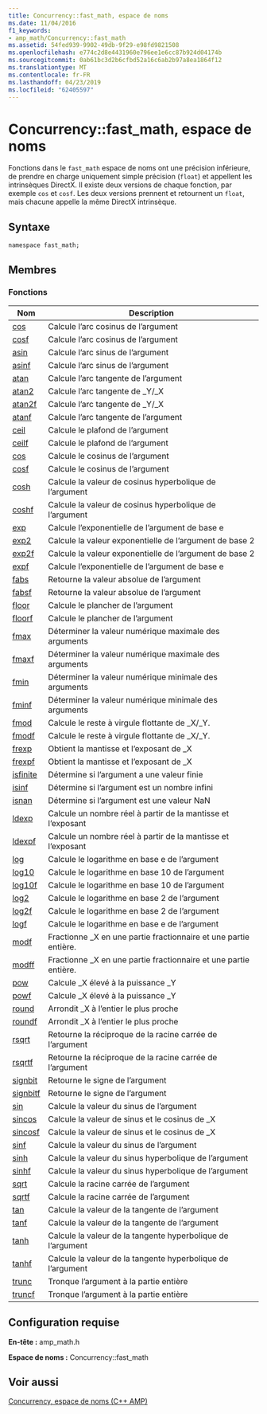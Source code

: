 ```yaml
---
title: Concurrency::fast_math, espace de noms
ms.date: 11/04/2016
f1_keywords:
- amp_math/Concurrency::fast_math
ms.assetid: 54fed939-9902-49db-9f29-e98fd9821508
ms.openlocfilehash: e774c2d8e4431960e796ee1e6cc87b924d04174b
ms.sourcegitcommit: 0ab61bc3d2b6cfbd52a16c6ab2b97a8ea1864f12
ms.translationtype: MT
ms.contentlocale: fr-FR
ms.lasthandoff: 04/23/2019
ms.locfileid: "62405597"
---
```

# <a name="concurrencyfastmath-namespace"></a>Concurrency::fast_math, espace de noms

Fonctions dans le `fast_math` espace de noms ont une précision inférieure, de prendre en charge uniquement simple précision (`float`) et appellent les intrinsèques DirectX. Il existe deux versions de chaque fonction, par exemple `cos` et `cosf`. Les deux versions prennent et retournent un `float`, mais chacune appelle la même DirectX intrinsèque.

## <a name="syntax"></a>Syntaxe

```
namespace fast_math;
```

## <a name="members"></a>Membres

### <a name="functions"></a>Fonctions

|Nom|Description|
|----------|-----------------|
|[cos](concurrency-fast-math-namespace-functions.md#cos)|Calcule l’arc cosinus de l’argument|
|[cosf](concurrency-fast-math-namespace-functions.md#cosf)|Calcule l’arc cosinus de l’argument|
|[asin](concurrency-fast-math-namespace-functions.md#asin)|Calcule l’arc sinus de l’argument|
|[asinf](concurrency-fast-math-namespace-functions.md#asinf)|Calcule l’arc sinus de l’argument|
|[atan](concurrency-fast-math-namespace-functions.md#atan)|Calcule l’arc tangente de l’argument|
|[atan2](concurrency-fast-math-namespace-functions.md#atan2)|Calcule l’arc tangente de _Y/_X|
|[atan2f](concurrency-fast-math-namespace-functions.md#atan2f)|Calcule l’arc tangente de _Y/_X|
|[atanf](concurrency-fast-math-namespace-functions.md#atanf)|Calcule l’arc tangente de l’argument|
|[ceil](concurrency-fast-math-namespace-functions.md#ceil)|Calcule le plafond de l’argument|
|[ceilf](concurrency-fast-math-namespace-functions.md#ceilf)|Calcule le plafond de l’argument|
|[cos](concurrency-fast-math-namespace-functions.md#cos)|Calcule le cosinus de l’argument|
|[cosf](concurrency-fast-math-namespace-functions.md#cosf)|Calcule le cosinus de l’argument|
|[cosh](concurrency-fast-math-namespace-functions.md#cosh)|Calcule la valeur de cosinus hyperbolique de l’argument|
|[coshf](concurrency-fast-math-namespace-functions.md#coshf)|Calcule la valeur de cosinus hyperbolique de l’argument|
|[exp](concurrency-fast-math-namespace-functions.md#exp)|Calcule l’exponentielle de l’argument de base e|
|[exp2](concurrency-fast-math-namespace-functions.md#exp2)|Calcule la valeur exponentielle de l’argument de base 2|
|[exp2f](concurrency-fast-math-namespace-functions.md#exp2f)|Calcule la valeur exponentielle de l’argument de base 2|
|[expf](concurrency-fast-math-namespace-functions.md#expf)|Calcule l’exponentielle de l’argument de base e|
|[fabs](concurrency-fast-math-namespace-functions.md#fabs)|Retourne la valeur absolue de l’argument|
|[fabsf](concurrency-fast-math-namespace-functions.md#fabsf)|Retourne la valeur absolue de l’argument|
|[floor](concurrency-fast-math-namespace-functions.md#floor)|Calcule le plancher de l’argument|
|[floorf](concurrency-fast-math-namespace-functions.md#floorf)|Calcule le plancher de l’argument|
|[fmax](concurrency-fast-math-namespace-functions.md#fmax)|Déterminer la valeur numérique maximale des arguments|
|[fmaxf](concurrency-fast-math-namespace-functions.md#fmaxf)|Déterminer la valeur numérique maximale des arguments|
|[fmin](concurrency-fast-math-namespace-functions.md#fmin)|Déterminer la valeur numérique minimale des arguments|
|[fminf](concurrency-fast-math-namespace-functions.md#fminf)|Déterminer la valeur numérique minimale des arguments|
|[fmod](concurrency-fast-math-namespace-functions.md#fmod)|Calcule le reste à virgule flottante de _X/_Y.|
|[fmodf](concurrency-fast-math-namespace-functions.md#fmodf)|Calcule le reste à virgule flottante de _X/_Y.|
|[frexp](concurrency-fast-math-namespace-functions.md#frexp)|Obtient la mantisse et l’exposant de _X|
|[frexpf](concurrency-fast-math-namespace-functions.md#frexpf)|Obtient la mantisse et l’exposant de _X|
|[isfinite](concurrency-fast-math-namespace-functions.md#isfinite)|Détermine si l’argument a une valeur finie|
|[isinf](concurrency-fast-math-namespace-functions.md#isinf)|Détermine si l’argument est un nombre infini|
|[isnan](concurrency-fast-math-namespace-functions.md#isnan)|Détermine si l’argument est une valeur NaN|
|[ldexp](concurrency-fast-math-namespace-functions.md#ldexp)|Calcule un nombre réel à partir de la mantisse et l’exposant|
|[ldexpf](concurrency-fast-math-namespace-functions.md#ldexpf)|Calcule un nombre réel à partir de la mantisse et l’exposant|
|[log](concurrency-fast-math-namespace-functions.md#log)|Calcule le logarithme en base e de l’argument|
|[log10](concurrency-fast-math-namespace-functions.md#log10)|Calcule le logarithme en base 10 de l’argument|
|[log10f](concurrency-fast-math-namespace-functions.md#log10f)|Calcule le logarithme en base 10 de l’argument|
|[log2](concurrency-fast-math-namespace-functions.md#log2)|Calcule le logarithme en base 2 de l’argument|
|[log2f](concurrency-fast-math-namespace-functions.md#log2f)|Calcule le logarithme en base 2 de l’argument|
|[logf](concurrency-fast-math-namespace-functions.md#logf)|Calcule le logarithme en base e de l’argument|
|[modf](concurrency-fast-math-namespace-functions.md#modf)|Fractionne _X en une partie fractionnaire et une partie entière.|
|[modff](concurrency-fast-math-namespace-functions.md#modff)|Fractionne _X en une partie fractionnaire et une partie entière.|
|[pow](concurrency-fast-math-namespace-functions.md#pow)|Calcule _X élevé à la puissance _Y|
|[powf](concurrency-fast-math-namespace-functions.md#powf)|Calcule _X élevé à la puissance _Y|
|[round](concurrency-fast-math-namespace-functions.md#round)|Arrondit _X à l’entier le plus proche|
|[roundf](concurrency-fast-math-namespace-functions.md#roundf)|Arrondit _X à l’entier le plus proche|
|[rsqrt](concurrency-fast-math-namespace-functions.md#rsqrt)|Retourne la réciproque de la racine carrée de l’argument|
|[rsqrtf](concurrency-fast-math-namespace-functions.md#rsqrtf)|Retourne la réciproque de la racine carrée de l’argument|
|[signbit](concurrency-fast-math-namespace-functions.md#signbit)|Retourne le signe de l’argument|
|[signbitf](concurrency-fast-math-namespace-functions.md#signbitf)|Retourne le signe de l’argument|
|[sin](concurrency-fast-math-namespace-functions.md#sin)|Calcule la valeur du sinus de l’argument|
|[sincos](concurrency-fast-math-namespace-functions.md#sincos)|Calcule la valeur de sinus et le cosinus de _X|
|[sincosf](concurrency-fast-math-namespace-functions.md#sincosf)|Calcule la valeur de sinus et le cosinus de _X|
|[sinf](concurrency-fast-math-namespace-functions.md#sinf)|Calcule la valeur du sinus de l’argument|
|[sinh](concurrency-fast-math-namespace-functions.md#sinh)|Calcule la valeur du sinus hyperbolique de l’argument|
|[sinhf](concurrency-fast-math-namespace-functions.md#sinhf)|Calcule la valeur du sinus hyperbolique de l’argument|
|[sqrt](concurrency-fast-math-namespace-functions.md#sqrt)|Calcule la racine carrée de l’argument|
|[sqrtf](concurrency-fast-math-namespace-functions.md#sqrtf)|Calcule la racine carrée de l’argument|
|[tan](concurrency-fast-math-namespace-functions.md#tan)|Calcule la valeur de la tangente de l’argument|
|[tanf](concurrency-fast-math-namespace-functions.md#tanf)|Calcule la valeur de la tangente de l’argument|
|[tanh](concurrency-fast-math-namespace-functions.md#tanh)|Calcule la valeur de la tangente hyperbolique de l’argument|
|[tanhf](concurrency-fast-math-namespace-functions.md#tanhf)|Calcule la valeur de la tangente hyperbolique de l’argument|
|[trunc](concurrency-fast-math-namespace-functions.md#trunc)|Tronque l’argument à la partie entière|
|[truncf](concurrency-fast-math-namespace-functions.md#truncf)|Tronque l’argument à la partie entière|

## <a name="requirements"></a>Configuration requise

**En-tête :** amp_math.h

**Espace de noms :** Concurrency::fast_math

## <a name="see-also"></a>Voir aussi

[Concurrency, espace de noms (C++ AMP)](concurrency-namespace-cpp-amp.md)
